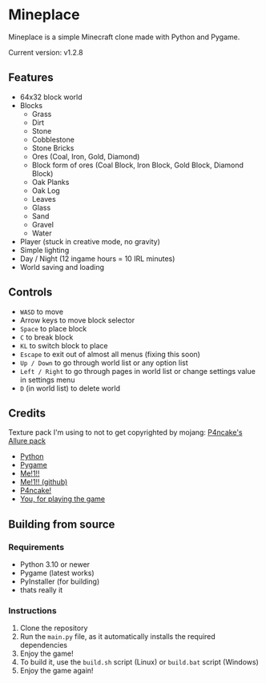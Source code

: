 # Mineplace

Mineplace is a simple Minecraft clone made with Python and Pygame.

Current version: v1.2.8

## Features

- 64x32 block world
- Blocks
    - Grass
    - Dirt
    - Stone
    - Cobblestone
    - Stone Bricks
    - Ores (Coal, Iron, Gold, Diamond)
    - Block form of ores (Coal Block, Iron Block, Gold Block, Diamond Block)
    - Oak Planks
    - Oak Log
    - Leaves
    - Glass
    - Sand
    - Gravel
    - Water
- Player (stuck in creative mode, no gravity)
- Simple lighting
- Day / Night (12 ingame hours = 10 IRL minutes)
- World saving and loading

## Controls

- `WASD` to move
- Arrow keys to move block selector
- `Space` to place block
- `C` to break block
- `KL` to switch block to place
- `Escape` to exit out of almost all menus (fixing this soon)
- `Up / Down` to go through world list or any option list
- `Left / Right` to go through pages in world list or change settings value in settings menu
- `D` (in world list) to delete world

## Credits

Texture pack I'm using to not to get copyrighted by mojang: [P4ncake's Allure pack](https://modrinth.com/resourcepack/allure-pack)

- [Python](https://www.python.org/)
- [Pygame](https://www.pygame.org/)
- [Me!1!!](https://youtube.com/@MutasimosDoesProgramming)
- [Me!1!! (github)](https://github.com/Muhtasim-Rasheed)
- [P4ncake!](https://modrinth.com/user/P4ncake)
- [You, for playing the game](https://www.youtube.com/watch?v=dQw4w9WgXcQ)

## Building from source

### Requirements

- Python 3.10 or newer
- Pygame (latest works)
- PyInstaller (for building)
- thats really it

### Instructions

1. Clone the repository
2. Run the `main.py` file, as it automatically installs the required dependencies
3. Enjoy the game!
4. To build it, use the `build.sh` script (Linux) or `build.bat` script (Windows)
5. Enjoy the game again!
